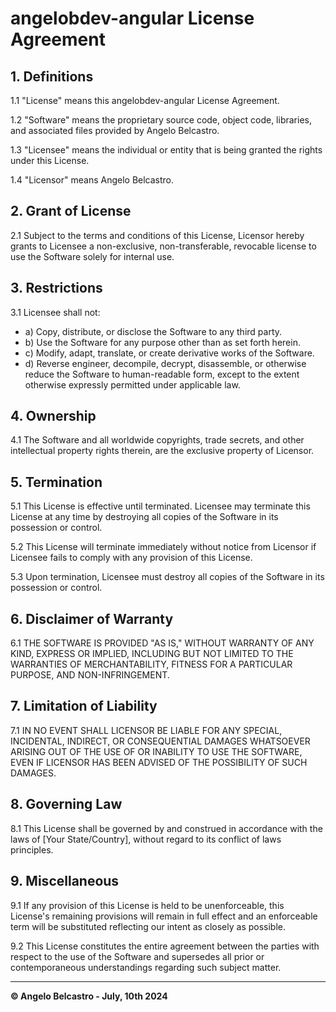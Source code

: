# angelobdev-angular License Agreement

## 1. Definitions

1.1 "License" means this angelobdev-angular License Agreement.

1.2 "Software" means the proprietary source code, object code, libraries, and associated files provided by Angelo Belcastro.

1.3 "Licensee" means the individual or entity that is being granted the rights under this License.

1.4 "Licensor" means Angelo Belcastro.

## 2. Grant of License

2.1 Subject to the terms and conditions of this License, Licensor hereby grants to Licensee a non-exclusive, non-transferable, revocable license to use the Software solely for internal use.

## 3. Restrictions

3.1 Licensee shall not:

- a) Copy, distribute, or disclose the Software to any third party.
- b) Use the Software for any purpose other than as set forth herein.
- c) Modify, adapt, translate, or create derivative works of the Software.
- d) Reverse engineer, decompile, decrypt, disassemble, or otherwise reduce the Software to human-readable form, except to the extent otherwise expressly permitted under applicable law.

## 4. Ownership

4.1 The Software and all worldwide copyrights, trade secrets, and other intellectual property rights therein, are the exclusive property of Licensor.

## 5. Termination

5.1 This License is effective until terminated. Licensee may terminate this License at any time by destroying all copies of the Software in its possession or control.

5.2 This License will terminate immediately without notice from Licensor if Licensee fails to comply with any provision of this License.

5.3 Upon termination, Licensee must destroy all copies of the Software in its possession or control.

## 6. Disclaimer of Warranty

6.1 THE SOFTWARE IS PROVIDED "AS IS," WITHOUT WARRANTY OF ANY KIND, EXPRESS OR IMPLIED, INCLUDING BUT NOT LIMITED TO THE WARRANTIES OF MERCHANTABILITY, FITNESS FOR A PARTICULAR PURPOSE, AND NON-INFRINGEMENT.

## 7. Limitation of Liability

7.1 IN NO EVENT SHALL LICENSOR BE LIABLE FOR ANY SPECIAL, INCIDENTAL, INDIRECT, OR CONSEQUENTIAL DAMAGES WHATSOEVER ARISING OUT OF THE USE OF OR INABILITY TO USE THE SOFTWARE, EVEN IF LICENSOR HAS BEEN ADVISED OF THE POSSIBILITY OF SUCH DAMAGES.

## 8. Governing Law

8.1 This License shall be governed by and construed in accordance with the laws of [Your State/Country], without regard to its conflict of laws principles.

## 9. Miscellaneous

9.1 If any provision of this License is held to be unenforceable, this License's remaining provisions will remain in full effect and an enforceable term will be substituted reflecting our intent as closely as possible.

9.2 This License constitutes the entire agreement between the parties with respect to the use of the Software and supersedes all prior or contemporaneous understandings regarding such subject matter.

---

**© Angelo Belcastro - July, 10th 2024**
